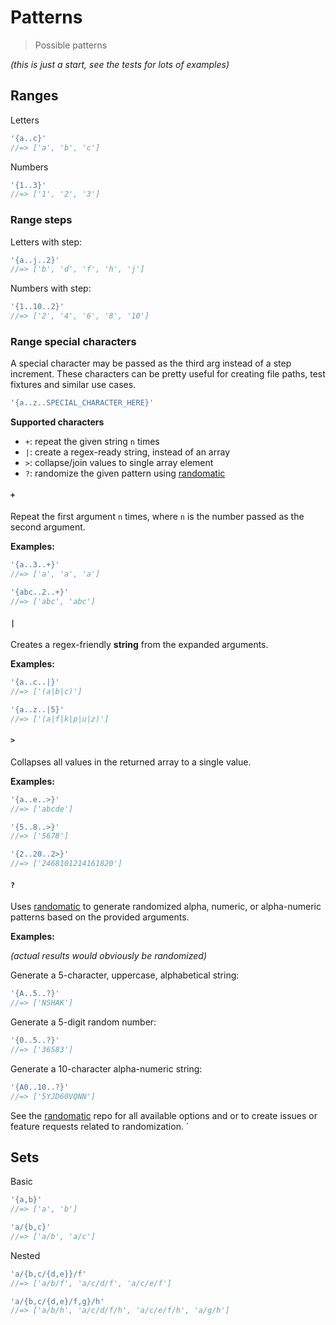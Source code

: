 # Patterns

> Possible patterns

_(this is just a start, see the tests for lots of examples)_

## Ranges

Letters

```js
'{a..c}'
//=> ['a', 'b', 'c']
```

Numbers

```js
'{1..3}'
//=> ['1', '2', '3']
```

### Range steps

Letters with step:

```js
'{a..j..2}'
//=> ['b', 'd', 'f', 'h', 'j']
```

Numbers with step:

```js
'{1..10..2}'
//=> ['2', '4', '6', '8', '10']
```

### Range special characters

A special character may be passed as the third arg instead of a step increment. These characters can be pretty useful for creating file paths, test fixtures and similar use cases.

```js
'{a..z..SPECIAL_CHARACTER_HERE}'
```

**Supported characters**

 - `+`: repeat the given string `n` times
 - `|`: create a regex-ready string, instead of an array
 - `>`: collapse/join values to single array element
 - `?`: randomize the given pattern using [randomatic]


#### `+`

Repeat the first argument `n` times, where `n` is the number passed as the second argument.

**Examples:**

```js
'{a..3..+}'
//=> ['a', 'a', 'a']

'{abc..2..+}'
//=> ['abc', 'abc']
```

#### `|`

Creates a regex-friendly **string** from the expanded arguments.

**Examples:**

```js
'{a..c..|}'
//=> ['(a|b|c)']

'{a..z..|5}'
//=> ['(a|f|k|p|u|z)']
```

#### `>`

Collapses all values in the returned array to a single value.

**Examples:**

```js
'{a..e..>}'
//=> ['abcde']

'{5..8..>}'
//=> ['5678']

'{2..20..2>}'
//=> ['2468101214161820']
```


#### `?`

Uses [randomatic] to generate randomized alpha, numeric, or alpha-numeric patterns based on the provided arguments.

**Examples:**

_(actual results would obviously be randomized)_

Generate a 5-character, uppercase, alphabetical string:

```js
'{A..5..?}'
//=> ['NSHAK']
```

Generate a 5-digit random number:

```js
'{0..5..?}'
//=> ['36583']
```

Generate a 10-character alpha-numeric string:

```js
'{A0..10..?}'
//=> ['5YJD60VQNN']
```

See the [randomatic] repo for all available options and or to create issues or feature requests related to randomization.
`

## Sets

Basic

```js
'{a,b}'
//=> ['a', 'b']

'a/{b,c}'
//=> ['a/b', 'a/c']
```

Nested

```js
'a/{b,c/{d,e}}/f'
//=> ['a/b/f', 'a/c/d/f', 'a/c/e/f']

'a/{b,c/{d,e}/f,g}/h'
//=> ['a/b/h', 'a/c/d/f/h', 'a/c/e/f/h', 'a/g/h']
```

[randomatic]: https://github.com/jonschlinkert/randomatic
